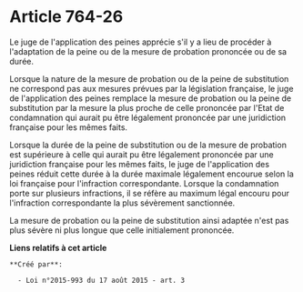 # Article 764-26

Le juge de l'application des peines apprécie s'il y a lieu de procéder à l'adaptation de la peine ou de la mesure de
probation prononcée ou de sa durée. 

Lorsque la nature de la mesure de probation ou de la peine de substitution ne correspond pas aux mesures prévues par la
législation française, le juge de l'application des peines remplace la mesure de probation ou la peine de substitution par la
mesure la plus proche de celle prononcée par l'Etat de condamnation qui aurait pu être légalement prononcée par une
juridiction française pour les mêmes faits. 

Lorsque la durée de la peine de substitution ou de la mesure de probation est supérieure à celle qui aurait pu être
légalement prononcée par une juridiction française pour les mêmes faits, le juge de l'application des peines réduit cette
durée à la durée maximale légalement encourue selon la loi française pour l'infraction correspondante. Lorsque la
condamnation porte sur plusieurs infractions, il se réfère au maximum légal encouru pour l'infraction correspondante la plus
sévèrement sanctionnée. 

La mesure de probation ou la peine de substitution ainsi adaptée n'est pas plus sévère ni plus longue que celle initialement
prononcée.

**Liens relatifs à cet article**

	**Créé par**:

	  - Loi n°2015-993 du 17 août 2015 - art. 3
